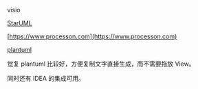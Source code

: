 visio

[StarUML](http://staruml.io/)

[https://www.processon.com](https://www.processon.com)

[plantuml](http://plantuml.com)

觉复 plantuml 比较好，方便复制文字直接生成，而不需要拖放 View。

同时还有 IDEA 的集成可用。